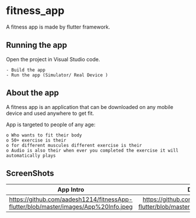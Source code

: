 # fitness_app

A fitness app is made by flutter framework.

## Running the app
  Open the project in Visual Studio code.
  
    - Build the app
    - Run the app (Simulator/ Real Device )

## About the app

A fitness app is an application that can be downloaded on any mobile device and used anywhere to get fit.

App is targeted to people of any age:
  
    o Who wants to fit their body
    o 50+ exercise is their
    o for different muscules different exercise is their
    o Audio is also their when ever you completed the exercise it will automatically plays 
    
## ScreenShots
App Intro                  |Display Info               |Exercise  Info
:-------------------------:|:-------------------------:|:-------------------------:
https://github.com/aadesh1214/fitnessApp-flutter/blob/master/images/App%20Info.jpeg | https://github.com/aadesh1214/fitnessApp-flutter/blob/master/images/display%20Info.jpeg | https://github.com/aadesh1214/fitnessApp-flutter/blob/master/images/exercise%20info.jpeg
